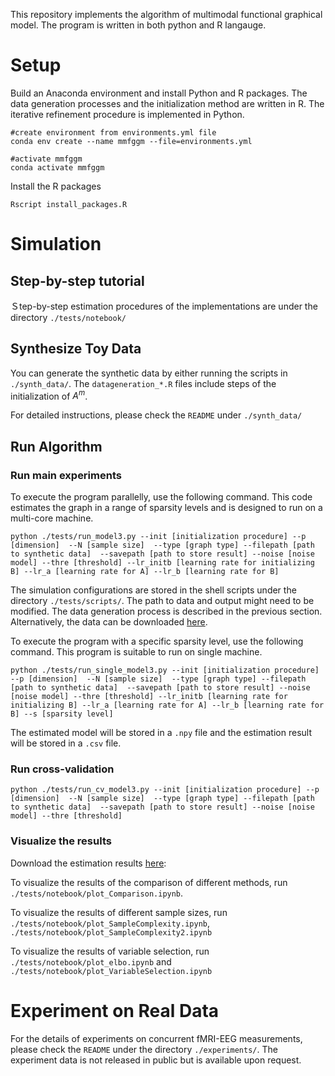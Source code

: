 This repository implements the algorithm of multimodal functional graphical model. The program is written in both python and R langauge. 

# Setup
Build an Anaconda environment and install Python and R packages. The data generation processes and the initialization method are written in R. The iterative refinement procedure is implemented in Python.


```
#create environment from environments.yml file
conda env create --name mmfggm --file=environments.yml

#activate mmfggm
conda activate mmfggm

```

Install the R packages
```
Rscript install_packages.R
```

# Simulation

## Step-by-step tutorial
Ｓtep-by-step estimation procedures of the implementations are under the directory `./tests/notebook/`

## Synthesize Toy Data
You can generate the synthetic data by either running the scripts in `./synth_data/`. The `datageneration_*.R` files include steps of the initialization of $A^m$.

For detailed instructions, please check the `README` under `./synth_data/`

## Run Algorithm

### Run main experiments 
To execute the program parallelly, use the following command. This code estimates the graph in a range of sparsity levels and is designed to run on a multi-core machine.
```
python ./tests/run_model3.py --init [initialization procedure] --p [dimension]  --N [sample size]  --type [graph type] --filepath [path to synthetic data]  --savepath [path to store result] --noise [noise model] --thre [threshold] --lr_initb [learning rate for initializing B] --lr_a [learning rate for A] --lr_b [learning rate for B]
```
The simulation configurations are stored in the shell scripts under the directory `./tests/scripts/`. The path to data and output might need to be modified. The data generation process is described in the previous section. Alternatively, the data can be downloaded [here](https://drive.google.com/drive/folders/1EbHl0Q2oE_ME3WjLWINdSlg_M9VJM0Qy?usp=share_link). 

To execute the program with a specific sparsity level, use the following command. This program is suitable to run on single machine.

```
python ./tests/run_single_model3.py --init [initialization procedure] --p [dimension]  --N [sample size]  --type [graph type] --filepath [path to synthetic data]  --savepath [path to store result] --noise [noise model] --thre [threshold] --lr_initb [learning rate for initializing B] --lr_a [learning rate for A] --lr_b [learning rate for B] --s [sparsity level]
```

The estimated model will be stored in a `.npy` file and the estimation result will be stored in a `.csv` file.

### Run cross-validation 
```
python ./tests/run_cv_model3.py --init [initialization procedure] --p [dimension]  --N [sample size]  --type [graph type] --filepath [path to synthetic data]  --savepath [path to store result] --noise [noise model] --thre [threshold] 
```

### Visualize the results

Download the estimation results [here](https://drive.google.com/drive/folders/1EbHl0Q2oE_ME3WjLWINdSlg_M9VJM0Qy?usp=share_link):


To visualize the results of the comparison of different methods, run `./tests/notebook/plot_Comparison.ipynb`. 

To visualize the results of different sample sizes, run `./tests/notebook/plot_SampleComplexity.ipynb`, `./tests/notebook/plot_SampleComplexity2.ipynb`

To visualize the results of variable selection, run `./tests/notebook/plot_elbo.ipynb` and `./tests/notebook/plot_VariableSelection.ipynb`


# Experiment on Real Data
For the details of experiments on concurrent fMRI-EEG measurements, please check the `README` under the directory `./experiments/`. The experiment data is not released in public but is available upon request.

